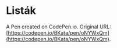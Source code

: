 # Listák

A Pen created on CodePen.io. Original URL: [https://codepen.io/BKata/pen/oNYWxQm](https://codepen.io/BKata/pen/oNYWxQm).


